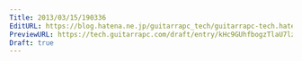 ```yaml
---
Title: 2013/03/15/190336
EditURL: https://blog.hatena.ne.jp/guitarrapc_tech/guitarrapc-tech.hatenablog.com/atom/entry/6802418398340423863
PreviewURL: https://tech.guitarrapc.com/draft/entry/kHc9GUhfbogzTlaU7lzvAr7N7ms
Draft: true
---
```



